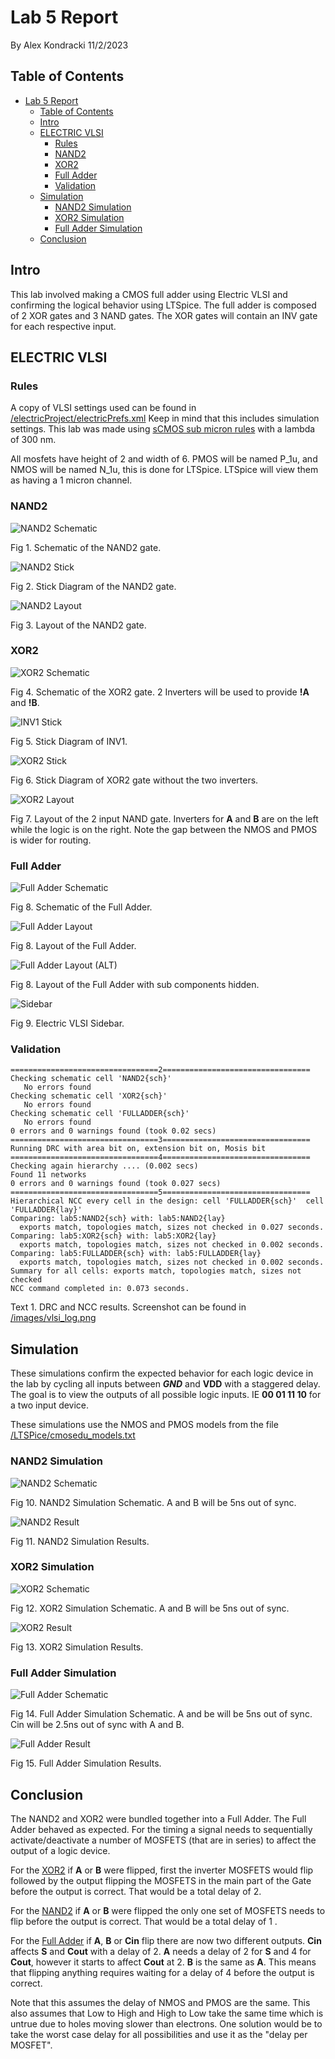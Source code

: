 # Lab 5 Report
By Alex Kondracki
11/2/2023

## Table of Contents
- [Lab 5 Report](#lab-5-report)
  - [Table of Contents](#table-of-contents)
  - [Intro](#intro)
  - [ELECTRIC VLSI](#electric-vlsi)
    - [Rules](#rules)
    - [NAND2](#nand2)
    - [XOR2](#xor2)
    - [Full Adder](#full-adder)
    - [Validation](#validation)
  - [Simulation](#simulation)
    - [NAND2 Simulation](#nand2-simulation)
    - [XOR2 Simulation](#xor2-simulation)
    - [Full Adder Simulation](#full-adder-simulation)
  - [Conclusion](#conclusion)

## Intro

This lab involved making a CMOS full adder using Electric VLSI and confirming the logical behavior using LTSpice. The full adder is composed of 2 XOR gates and 3 NAND gates. The XOR gates will contain an INV gate for each respective input.

## ELECTRIC VLSI

### Rules

A copy of VLSI settings used can be found in  [/electricProject/electricPrefs.xml](http://raw.githubusercontent.com/alexk-school/ENCE_3501_VLSI_Class2023/main/Lab5/electricProject/electricPrefs.xml) Keep in mind that this includes simulation settings. This lab was made using [sCMOS sub micron rules](http://bears.ece.ucsb.edu/class/ece224a/sCMOS/sCMOS-main.html) with a lambda of 300 nm.

All mosfets have height of 2 and width of 6. PMOS will be named P_1u, and NMOS will be named N_1u, this is done for LTSpice. LTSpice will view them as having a 1 micron channel.

### NAND2

![NAND2 Schematic](http://raw.githubusercontent.com/alexk-school/ENCE_3501_VLSI_Class2023/main/Lab5/images/nand2_sch.png)

Fig 1. Schematic of the NAND2 gate.

![NAND2 Stick](http://raw.githubusercontent.com/alexk-school/ENCE_3501_VLSI_Class2023/main/Lab5/images/nand2_stick_scaled.png)

Fig 2. Stick Diagram of the NAND2 gate.

![NAND2 Layout](http://raw.githubusercontent.com/alexk-school/ENCE_3501_VLSI_Class2023/main/Lab5/images/nand2_lay.png)

Fig 3. Layout of the NAND2 gate.

### XOR2

![XOR2 Schematic](http://raw.githubusercontent.com/alexk-school/ENCE_3501_VLSI_Class2023/main/Lab5/images/xor2_sch.png)

Fig 4. Schematic of the XOR2 gate. 2 Inverters will be used to provide **!A** and **!B**.

![INV1 Stick](http://raw.githubusercontent.com/alexk-school/ENCE_3501_VLSI_Class2023/main/Lab5/images/inv1_stick_scaled.png)

Fig 5. Stick Diagram of INV1.

![XOR2 Stick](http://raw.githubusercontent.com/alexk-school/ENCE_3501_VLSI_Class2023/main/Lab5/images/xor2_stick_scaled.png)

Fig 6. Stick Diagram of XOR2 gate without the two inverters.

![XOR2 Layout](http://raw.githubusercontent.com/alexk-school/ENCE_3501_VLSI_Class2023/main/Lab5/images/xor2_lay.png)

Fig 7. Layout of the 2 input NAND gate. Inverters for **A** and **B** are on the left while the logic is on the right. Note the gap between the NMOS and PMOS is wider for routing.

### Full Adder

![Full Adder Schematic](http://raw.githubusercontent.com/alexk-school/ENCE_3501_VLSI_Class2023/main/Lab5/images/fulladder_sch.png)

Fig 8. Schematic of the Full Adder.

![Full Adder Layout](http://raw.githubusercontent.com/alexk-school/ENCE_3501_VLSI_Class2023/main/Lab5/images/fulladder_lay.png)

Fig 8. Layout of the Full Adder.

![Full Adder Layout (ALT)](http://raw.githubusercontent.com/alexk-school/ENCE_3501_VLSI_Class2023/main/Lab5/images/fulladder_lay_alt.png)

Fig 8. Layout of the Full Adder with sub components hidden.

![Sidebar](http://raw.githubusercontent.com/alexk-school/ENCE_3501_VLSI_Class2023/main/Lab5/images/sidebar.png)

Fig 9. Electric VLSI Sidebar.

### Validation

```
=================================2=================================
Checking schematic cell 'NAND2{sch}'
   No errors found
Checking schematic cell 'XOR2{sch}'
   No errors found
Checking schematic cell 'FULLADDER{sch}'
   No errors found
0 errors and 0 warnings found (took 0.02 secs)
=================================3=================================
Running DRC with area bit on, extension bit on, Mosis bit
=================================4=================================
Checking again hierarchy .... (0.002 secs)
Found 11 networks
0 errors and 0 warnings found (took 0.027 secs)
=================================5=================================
Hierarchical NCC every cell in the design: cell 'FULLADDER{sch}'  cell 'FULLADDER{lay}'
Comparing: lab5:NAND2{sch} with: lab5:NAND2{lay}
  exports match, topologies match, sizes not checked in 0.027 seconds.
Comparing: lab5:XOR2{sch} with: lab5:XOR2{lay}
  exports match, topologies match, sizes not checked in 0.002 seconds.
Comparing: lab5:FULLADDER{sch} with: lab5:FULLADDER{lay}
  exports match, topologies match, sizes not checked in 0.002 seconds.
Summary for all cells: exports match, topologies match, sizes not checked
NCC command completed in: 0.073 seconds.
```

Text 1. DRC and NCC results. Screenshot can be found in [/images/vlsi_log.png](http://raw.githubusercontent.com/alexk-school/ENCE_3501_VLSI_Class2023/main/Lab5/images/vlsi_log.png)

## Simulation

These simulations confirm the expected behavior for each logic device in the lab by cycling all inputs between ***GND*** and **VDD** with a staggered delay. The goal is to view the outputs of all possible logic inputs. IE **00 01 11 10** for a two input device.

These simulations use the NMOS and PMOS models from the file [/LTSPice/cmosedu_models.txt](http://raw.githubusercontent.com/alexk-school/ENCE_3501_VLSI_Class2023/main/Lab5/LTSpice/cmosedu_models.txt)

### NAND2 Simulation

![NAND2 Schematic](http://raw.githubusercontent.com/alexk-school/ENCE_3501_VLSI_Class2023/main/Lab5/images/nand2_sim_sch.png)

Fig 10. NAND2 Simulation Schematic. A and B will be 5ns out of sync.

![NAND2 Result](http://raw.githubusercontent.com/alexk-school/ENCE_3501_VLSI_Class2023/main/Lab5/images/nand2_sim_result.png)

Fig 11. NAND2 Simulation Results.

### XOR2 Simulation

![XOR2 Schematic](http://raw.githubusercontent.com/alexk-school/ENCE_3501_VLSI_Class2023/main/Lab5/images/xor2_sim_sch.png)

Fig 12. XOR2 Simulation Schematic. A and B will be 5ns out of sync.

![XOR2 Result](http://raw.githubusercontent.com/alexk-school/ENCE_3501_VLSI_Class2023/main/Lab5/images/xor2_sim_result.png)

Fig 13. XOR2 Simulation Results.

### Full Adder Simulation

![Full Adder Schematic](http://raw.githubusercontent.com/alexk-school/ENCE_3501_VLSI_Class2023/main/Lab5/images/fulladder_sim_sch.png)

Fig 14. Full Adder Simulation Schematic. A and be will be 5ns out of sync. Cin will be 2.5ns out of sync with A and B.

![Full Adder Result](http://raw.githubusercontent.com/alexk-school/ENCE_3501_VLSI_Class2023/main/Lab5/images/fulladder_sim_result.png)

Fig 15. Full Adder Simulation Results.

## Conclusion

The NAND2 and XOR2 were bundled together into a Full Adder. The Full Adder behaved as expected. For the timing a signal needs to sequentially activate/deactivate a number of MOSFETS (that are in series) to affect the output of a logic device. 

For the [XOR2](#xor2) if **A** or **B** were flipped, first the inverter MOSFETS would flip followed by the output flipping the MOSFETS in the main part of the Gate before the output is correct. That would be a total delay of 2.

For the [NAND2](#nand2) if **A** or **B** were flipped the only one set of MOSFETS needs to flip before the output is correct. That would be a total delay of 1 .

For the [Full Adder](#full-adder) if **A**, **B** or **Cin** flip there are now two different outputs. **Cin** affects **S** and **Cout** with a delay of 2. **A** needs a delay of 2 for **S** and 4 for **Cout**, however it starts to affect **Cout** at 2. **B** is the same as **A**. This means that flipping anything requires waiting for a delay of 4 before the output is correct.

Note that this assumes the delay of NMOS and PMOS are the same. This also assumes that Low to High and High to Low take the same time which is untrue due to holes moving slower than electrons. One solution would be to take the worst case delay for all possibilities and use it as the "delay per MOSFET".

